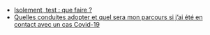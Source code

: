 * [Isolement, test : que faire ?](https://www.gouvernement.fr/sites/default/files/arbre_decisionnel_covid_-_nouveau.pdf)
* [Quelles conduites adopter et quel sera mon parcours si j’ai été en contact avec un cas Covid-19](https://solidarites-sante.gouv.fr/IMG/pdf/fiche_personne_contact.pdf)
